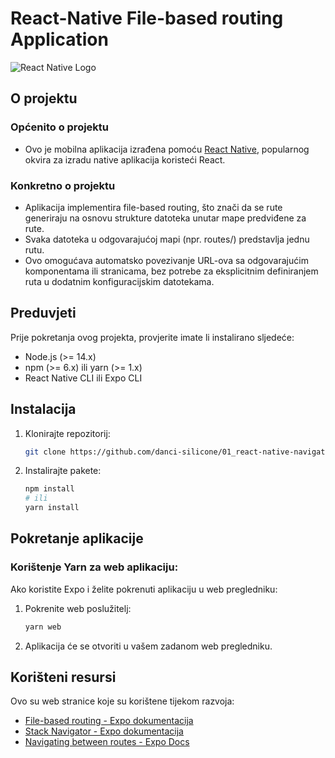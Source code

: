 # React-Native File-based routing Application

![React Native Logo](https://reactnative.dev/img/header_logo.svg)


## O projektu

### Općenito o projektu
- Ovo je mobilna aplikacija izrađena pomoću [React Native](https://reactnative.dev/), popularnog okvira za izradu native aplikacija koristeći React.

### Konkretno o projektu
- Aplikacija implementira file-based routing, što znači da se rute generiraju na osnovu strukture datoteka unutar mape predviđene za rute. 
- Svaka datoteka u odgovarajućoj mapi (npr. routes/) predstavlja jednu rutu. 
- Ovo omogućava automatsko povezivanje URL-ova sa odgovarajućim komponentama ili stranicama, bez potrebe za eksplicitnim definiranjem ruta u dodatnim konfiguracijskim datotekama.

## Preduvjeti
Prije pokretanja ovog projekta, provjerite imate li instalirano sljedeće:

- Node.js (>= 14.x)
- npm (>= 6.x) ili yarn (>= 1.x)
- React Native CLI ili Expo CLI

## Instalacija
1. Klonirajte repozitorij:
   ```bash
   git clone https://github.com/danci-silicone/01_react-native-navigation-file_based_routing-route
   ```

2. Instalirajte pakete:
   ```bash
   npm install
   # ili
   yarn install
   ```

## Pokretanje aplikacije

### Korištenje Yarn za web aplikaciju:
Ako koristite Expo i želite pokrenuti aplikaciju u web pregledniku:
1. Pokrenite web poslužitelj:
   ```bash
   yarn web
   ```
2. Aplikacija će se otvoriti u vašem zadanom web pregledniku.

## Korišteni resursi
Ovo su web stranice koje su korištene tijekom razvoja:
- [File-based routing - Expo dokumentacija](https://docs.expo.dev/develop/file-based-routing/#create-a-route)
- [Stack Navigator - Expo dokumentacija](https://docs.expo.dev/develop/file-based-routing/#stack-navigator)
- [Navigating between routes - Expo Docs](https://docs.expo.dev/develop/file-based-routing/#navigating-between-routes)
